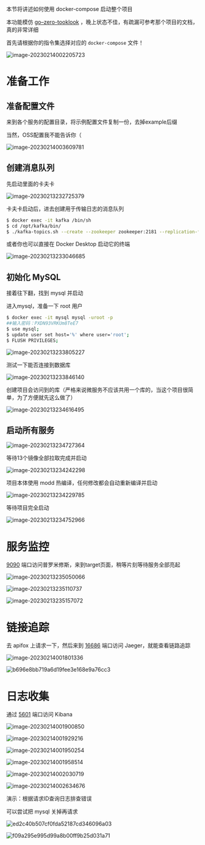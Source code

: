 本节将讲述如何使用 docker-compose 启动整个项目

本功能模仿 [go–zero-tooklook](https://github.com/Mikaelemmmm/go-zero-looklook) ，晚上状态不佳，有疏漏可参考那个项目的文档，真的非常详细

首先请根据你的指令集选择对应的 `docker-compose` 文件！

![image-20230214002205723](https://pic-go-img.oss-cn-hangzhou.aliyuncs.com/202302140022813.png)

# 准备工作

## 准备配置文件

来到各个服务的配置目录，将示例配置文件复制一份，去掉example后缀

当然，OSS配置我不能告诉你（

![image-20230214003609781](https://pic-go-img.oss-cn-hangzhou.aliyuncs.com/202302140036810.png)

## 创建消息队列

先启动里面的卡夫卡

![image-20230213232725379](https://pic-go-img.oss-cn-hangzhou.aliyuncs.com/202302132327650.png)

卡夫卡启动后，进去创建用于传输日志的消息队列

```bash
$ docker exec -it kafka /bin/sh
$ cd /opt/kafka/bin/
$ ./kafka-topics.sh --create --zookeeper zookeeper:2181 --replication-factor 1 -partitions 1 --topic h68u-tiktok-log
```

或者你也可以直接在 Docker Desktop 启动它的终端

![image-20230213233046685](https://pic-go-img.oss-cn-hangzhou.aliyuncs.com/202302132330710.png)

## 初始化 MySQL

接着往下翻，找到 mysql 并启动

进入mysql，准备一下 root 用户

```bash
$ docker exec -it mysql mysql -uroot -p
##输入密码：PXDN93VRKUm8TeE7
$ use mysql;
$ update user set host='%' where user='root';
$ FLUSH PRIVILEGES;
```

![image-20230213233805227](https://pic-go-img.oss-cn-hangzhou.aliyuncs.com/202302132338255.png)

测试一下能否连接到数据库

![image-20230213233846140](https://pic-go-img.oss-cn-hangzhou.aliyuncs.com/202302132338164.png)

创建项目会访问到的库（严格来说微服务不应该共用一个库的，当这个项目很简单，为了方便就先这么做了）

![image-20230213234616495](https://pic-go-img.oss-cn-hangzhou.aliyuncs.com/202302132346532.png)

## 启动所有服务

![image-20230213234727364](https://pic-go-img.oss-cn-hangzhou.aliyuncs.com/202302132347411.png)

等待13个镜像全部拉取完成并启动

![image-20230213234242298](https://pic-go-img.oss-cn-hangzhou.aliyuncs.com/202302132342332.png)

项目本体使用 modd 热编译，任何修改都会自动重新编译并启动

![image-20230213234229785](https://pic-go-img.oss-cn-hangzhou.aliyuncs.com/202302132342841.png)

等待项目完全启动

![image-20230213234752966](https://pic-go-img.oss-cn-hangzhou.aliyuncs.com/202302132347005.png)

# 服务监控

[9090](http://127.0.0.1:9090/) 端口访问普罗米修斯，来到target页面，稍等片刻等待服务全部亮起

![image-20230213235050066](https://pic-go-img.oss-cn-hangzhou.aliyuncs.com/202302132350103.png)

![image-20230213235110737](https://pic-go-img.oss-cn-hangzhou.aliyuncs.com/202302132351768.png)

![image-20230213235157072](https://pic-go-img.oss-cn-hangzhou.aliyuncs.com/202302132351112.png)

# 链接追踪

去 apifox 上请求一下，然后来到 [16686](http://127.0.0.1:16686/) 端口访问 Jaeger，就能查看链路追踪

![image-20230214001801336](https://pic-go-img.oss-cn-hangzhou.aliyuncs.com/202302140018455.png)

![b696e8bb719a6d19fee3e168e9a76cc3](https://pic-go-img.oss-cn-hangzhou.aliyuncs.com/202302140025172.png)

# 日志收集

通过 [5601](http://127.0.0.1:5601/) 端口访问 Kibana



![image-20230214001900850](https://pic-go-img.oss-cn-hangzhou.aliyuncs.com/202302140019908.png)

![image-20230214001929216](https://pic-go-img.oss-cn-hangzhou.aliyuncs.com/202302140019273.png)

![image-20230214001950254](https://pic-go-img.oss-cn-hangzhou.aliyuncs.com/202302140019297.png)

![image-20230214001958514](https://pic-go-img.oss-cn-hangzhou.aliyuncs.com/202302140019553.png)

![image-20230214002030719](https://pic-go-img.oss-cn-hangzhou.aliyuncs.com/202302140020772.png)

![image-20230214002634676](https://pic-go-img.oss-cn-hangzhou.aliyuncs.com/202302140026725.png)

演示：根据请求ID查询日志排查错误

可以尝试把 mysql 关掉再请求

![ed2c40b507cf0fda52187cd346096a03](https://pic-go-img.oss-cn-hangzhou.aliyuncs.com/202302140025057.png)

![f09a295e995d99a8b00ff9b25d031a71](https://pic-go-img.oss-cn-hangzhou.aliyuncs.com/202302140025942.png)